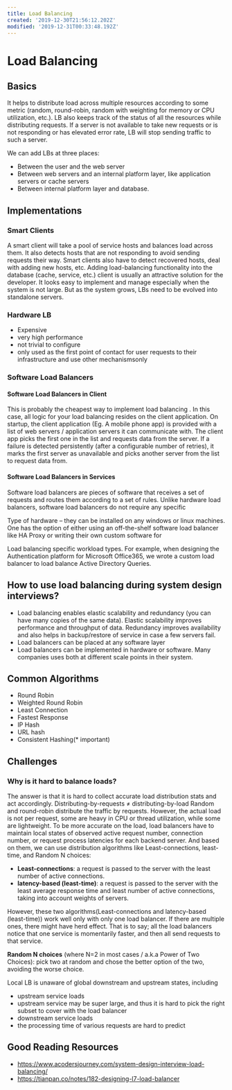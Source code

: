 ```yaml
---
title: Load Balancing
created: '2019-12-30T21:56:12.202Z'
modified: '2019-12-31T00:33:48.192Z'
---
```


# Load Balancing
## Basics
It helps to  distribute load across multiple resources according to some metric (random, round-robin, random with weighting for memory or CPU utilization, etc.). LB also keeps track of the status of all the resources while distributing requests. If a
server is not available to take new requests or is not responding or has elevated error rate, LB will stop sending traffic to such a server.

We can add LBs at three places:
- Between the user and the web server
- Between web servers and an internal platform layer, like application servers or cache servers
- Between internal platform layer and database.

## Implementations
### Smart Clients

A smart client will take a pool of service hosts and balances load across them. It
also detects hosts that are not responding to avoid sending requests their way.
Smart clients also have to detect recovered hosts, deal with adding new hosts, etc.
Adding load-balancing functionality into the database (cache, service, etc.) client
is usually an attractive solution for the developer. It looks easy to implement and
manage especially when the system is not large. But as the system grows, LBs
need to be evolved into standalone servers.

### Hardware LB
- Expensive
- very high performance
- not trivial to configure
- only used as the first point of contact for user requests to their infrastructure and use other mechanismsonly

### Software Load Balancers
#### Software Load Balancers in Client
This is probably the cheapest way to implement load balancing . In this case, all logic for your load balancing resides on the client application. On startup, the client application (Eg. A mobile phone app) is provided with a list of web servers / application servers it can communicate with. The client app picks the first one in the list and requests data from the server. If a failure is detected persistently (after a configurable number of retries), it marks the first server as unavailable and picks another server from the list to request data from.

#### Software Load Balancers in Services
Software load balancers are pieces of software that receives a set of requests and routes them according to a set of rules. Unlike hardware load balancers, software load balancers do not require any specific

Type of hardware – they can be installed on any windows or linux machines. One has the option of either using an off-the-shelf software load balancer like HA Proxy or writing their own custom software for

Load balancing specific workload types. For example, when designing the Authentication platform for Microsoft Office365, we wrote a custom load balancer to load balance Active Directory Queries.


## How to use load balancing during system design interviews?

- Load balancing enables elastic scalability and redundancy (you can have many copies of the same data). Elastic scalability improves performance and throughput of data. Redundancy improves availability and also helps in backup/restore of service in case a few servers fail.
- Load balancers can be placed at any software layer
- Load balancers can be implemented in hardware or software. Many companies uses both at different scale points in their system.

## Common Algorithms
- Round Robin
- Weighted Round Robin
- Least Connection
- Fastest Response
- IP Hash
- URL hash
- Consistent Hashing(* important)

## Challenges
### Why is it hard to balance loads? 
The answer is that it is hard to collect accurate load distribution stats and act accordingly.
Distributing-by-requests ≠ distributing-by-load 
Random and round-robin distribute the traffic by requests. However, the actual load is not per request, some are heavy in CPU or thread utilization, while some are lightweight.
To be more accurate on the load, load balancers have to maintain local states of observed active request number, connection number, or request process latencies for each backend server. And based on them, we can use distribution algorithms like Least-connections, least-time, and Random N choices:
- **Least-connections**: a request is passed to the server with the least number of active connections.
- **latency-based (least-time)**: a request is passed to the server with the least average response time and least number of active connections, taking into account weights of servers.

However, these two algorithms(Least-connections and latency-based (least-time)) work well only with only one load balancer. If there are multiple ones, there might have herd effect. That is to say; all the load balancers notice that one service is momentarily faster, and then all send requests to that service.

**Random N choices** (where N=2 in most cases / a.k.a Power of Two Choices): pick two at random and chose the better option of the two, avoiding the worse choice.

Local LB is unaware of global downstream and upstream states, including
- upstream service loads
- upstream service may be super large, and thus it is hard to pick the right subset to cover with the load balancer
- downstream service loads
- the processing time of various requests are hard to predict


## Good Reading Resources
- https://www.acodersjourney.com/system-design-interview-load-balancing/
- https://tianpan.co/notes/182-designing-l7-load-balancer
